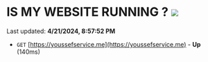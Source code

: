 # IS MY WEBSITE RUNNING ? [![](https://img.shields.io/static/v1?label=Sponsor&message=%E2%9D%A4&logo=GitHub&color=%23fe8e86)](https://github.com/sponsors/<username>)

Last updated: **4/21/2024, 8:57:52 PM**

- `GET` [https://youssefservice.me](https://youssefservice.me) - **Up** (140ms)
